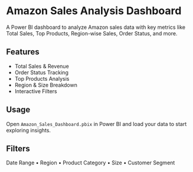 # Amazon Sales Analysis Dashboard

A Power BI dashboard to analyze Amazon sales data with key metrics like Total Sales, Top Products, Region-wise Sales, Order Status, and more.


## Features

- Total Sales & Revenue
- Order Status Tracking
- Top Products Analysis
- Region & Size Breakdown
- Interactive Filters

## Usage

Open `Amazon_Sales_Dashboard.pbix` in Power BI and load your data to start exploring insights.

## Filters

Date Range • Region • Product Category • Size • Customer Segment

